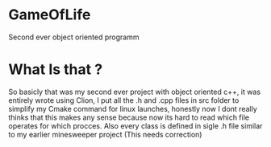 # GameOfLife
Second ever object oriented programm
# What Is that ?
So basicly that was my second ever project with object oriented c++, it was entirely wrote using Clion, I put all the .h and .cpp files in src folder to simplify my Cmake command for linux launches, honestly now I dont really thinks that this makes any sense because now its hard to read which file operates for which procces.
Also every class is defined in sigle .h file similar to my earlier minesweeper project (This needs correction) 
